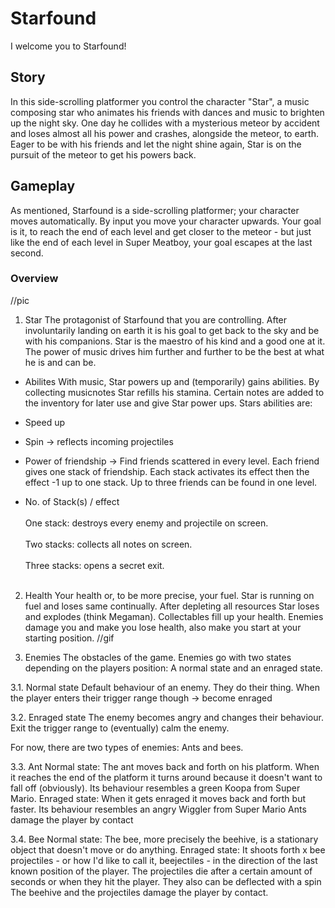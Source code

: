 # Starfound

I welcome you to Starfound!

## Story
In this side-scrolling platformer you control the character "Star", a music composing star who animates his friends with dances and music to brighten up the night sky.
One day he collides with a mysterious meteor by accident and loses almost all his power and crashes, alongside the meteor, to earth.
Eager to be with his friends and let the night shine again, Star is on the pursuit of the meteor to get his powers back.

## Gameplay
As mentioned, Starfound is a side-scrolling platformer; your character moves automatically. By input you move your character upwards. Your goal is it, to reach the end of each level and get closer to the meteor - but just like the end of each level in Super Meatboy, your goal escapes at the last second.

### Overview
//pic

1. Star
The protagonist of Starfound that you are controlling. After involuntarily landing on earth it is his goal to get back to the sky and be with his companions.
Star is the maestro of his kind and a good one at it. The power of music drives him further and further to be the best at what he is and can be.

- Abilites
With music, Star powers up and (temporarily) gains abilities. By collecting musicnotes Star refills his stamina. Certain notes are added to the inventory for later use and give Star power ups.
Stars abilities are:
- Speed up
- Spin -> reflects incoming projectiles
- Power of friendship -> Find friends scattered in every level. Each friend gives one stack of friendship. Each stack activates its effect then the effect -1 up to one stack. Up to three friends can be found in one level.

- No. of Stack(s) / effect <br></br>
One stack: destroys every enemy and projectile on screen. <br></br>
Two stacks: collects all notes on screen. <br></br>
Three stacks: opens a secret exit. <br></br>

2. Health
Your health or, to be more precise, your fuel. Star is running on fuel and loses same continually. After depleting all resources Star loses and explodes (think Megaman).
Collectables fill up your health. Enemies damage you and make you lose health, also make you start at your starting position.
//gif

3. Enemies
The obstacles of the game. Enemies go with two states depending on the players position: A normal state and an enraged state.

3.1. Normal state
Default behaviour of an enemy. They do their thing. When the player enters their trigger range though -> become enraged

3.2. Enraged state
The enemy becomes angry and changes their behaviour. Exit the trigger range to (eventually) calm the enemy.

For now, there are two types of enemies: Ants and bees.

3.3. Ant
Normal state: The ant moves back and forth on his platform. When it reaches the end of the platform it turns around because it doesn't want to fall off (obviously). Its behaviour resembles a green Koopa from Super Mario.
Enraged state: When it gets enraged it moves back and forth but faster. Its behaviour resembles an angry Wiggler from Super Mario
Ants damage the player by contact

3.4. Bee
Normal state: The bee, more precisely the beehive, is a stationary object that doesn't move or do anything.
Enraged state: It shoots forth x bee projectiles - or how I'd like to call it, beejectiles - in the direction of the last known position of the player.
The projectiles die after a certain amount of seconds or when they hit the player. They also can be deflected with a spin
The beehive and the projectiles damage the player by contact.






